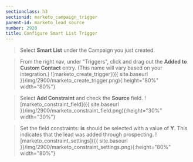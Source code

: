 ```yaml
---
sectionclass: h3
sectionid: marketo_campaign_trigger
parent-id: marketo_lead_source
number: 2920
title: Configure Smart List Trigger
---
```


> Select **Smart List** under the Campaign you just created.

> From the right nav, under "Triggers", click and drag out the **Added to Custom Contact** entry. (This name will vary based on your integration.)
![marketo_create_trigger]({{ site.baseurl }}/img/2900/marketo_create_trigger.png){:height="80%" width="80%"}

> Select **Add Constraint** and check the **Source** field.
![marketo_constraint_field]({{ site.baseurl }}/img/2900/marketo_constraint_field.png){:height="30%" width="30%"}

> Set the field constraints: **is** should be selected with a value of **Y**.  This indicates that the lead was added through prospecting.
![marketo_constraint_settings]({{ site.baseurl }}/img/2900/marketo_constraint_settings.png){:height="80%" width="80%"}
